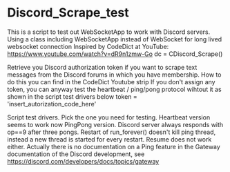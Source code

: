 # Discord_Scrape_test


This is a script to test out WebSocketApp to work with Discord servers.
Using a class including WebSocketApp instead of WebSocket for long lived websocket connection
Inspired by CodeDict at YouTube: https://www.youtube.com/watch?v=dR9n1zmw-Go
dc = CDiscord_Scrape()

Retrieve you Discord authorization token if you want to scrape text messages from the Discord forums in which you have membership.
How to do this you can find in the CodeDict Youtube strip
If you don't assign any token, you can anyway test the heartbeat / ping/pong protocol wihtout it as shown in the script test drivers below
token = 'insert_autorization_code_here' 



Script test drivers. Pick the one you need for testing.
Heartbeat version seems to work now
PingPong version. Discord server always responds with op==9 after three pongs. 
  Restart of run_forever() doesn't kill ping thread, instead a new thread is started for every restart.
  Resume does not work either.
  Actually there is no documentation on a Ping feature in the Gateway documentation of the Discord development, see https://discord.com/developers/docs/topics/gateway
